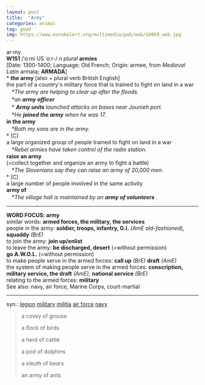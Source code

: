 ```yaml
---
layout: post
title:  "Army"
categories: animal
tag: good
img: https://www.eurekalert.org/multimedia/pub/web/18069_web.jpg
---
```

<DIV style="MARGIN: 0px 0px 5px">ar<B>·</B>my<BR><B>W1S1</B> /ˈɑːmi US ˈɑːr-/ <I>n</I> <I>plural</I> <B>armies</B> <BR>[Date: 1300-1400; Language: Old French; Origin: armee, from <I>Medieval Latin</I> armata; <B>ARMADA</B>]<BR>* <B>the army</B> [also + plural verb British English] <BR>the part of a country's military force that is trained to fight on land in a war<BR>　*<I>The army are helping to clear up after the floods.</I><BR>　*<I>an <B>army officer</B> </I><BR>　*<I> <B>Army units</B> launched attacks on bases near Jounieh port.</I><BR>　*<I>He <B>joined the army</B> when he was 17.</I><BR><B>in the army</B><BR>　*<I>Both my sons are in the army.</I><BR>* [C] <BR>a large organized group of people trained to fight on land in a war<BR>　*<I>Rebel armies have taken control of the radio station.</I><BR><B>raise an army</B><BR>(=collect together and organize an army to fight a battle)<BR>　*<I>The Slovenians say they can raise an army of 20,000 men.</I><BR>* [C] <BR>a large number of people involved in the same activity<BR><B>army of</B><BR>　*<I>The village hall is maintained by an <B>army of volunteers</B> .</I>
<HR>
<B>WORD FOCUS: army</B> <BR>similar words: <B>armed forces, the military, the services</B> <BR>people in the army: <B>soldier, troops, infantry, G.I.</B> <I>(AmE old-fashioned), </I><B>squaddy</B> <I>(BrE)</I> <BR>to join the army: <B>join up/enlist</B> <BR>to leave the army: <B>be discharged, desert</B> (=without permission) <BR><B>go A.W.O.L.</B> (=without permission) <BR>to make people serve in the armed forces: <B>call up</B> <I>(BrE)</I> <B>draft</B> <I>(AmE)</I> <BR>the system of making people serve in the armed forces: <B>conscription, military service, the draft</B> <I>(AmE), </I><B>national service</B> <I>(BrE)</I> <BR>relating to the armed forces: <B>military</B> <BR>See also: navy, air force, Marine Corps, court-martial
<HR>
</DIV>
<DIV style="MARGIN: 0px 0px 5px">
<DIV style="MARGIN: 4px 0px">syn.: <A href="{{ site.baseurl }}/legion"><U>legion</U></A> <A href="{{ site.baseurl }}/military"><U>military</U></A> <A href="{{ site.baseurl }}/militia"><U>militia</U></A> <A href="{{ site.baseurl }}/air%20force"><U>air force</U></A> <A href="{{ site.baseurl }}/navy"><U>navy</U></A></DIV></DIV>

> a covey of grouse
>
> a flock of birds
>
> a herd of cattle
>
> a pod of dolphins
>
> a sleuth of bears
>
> an army of ants